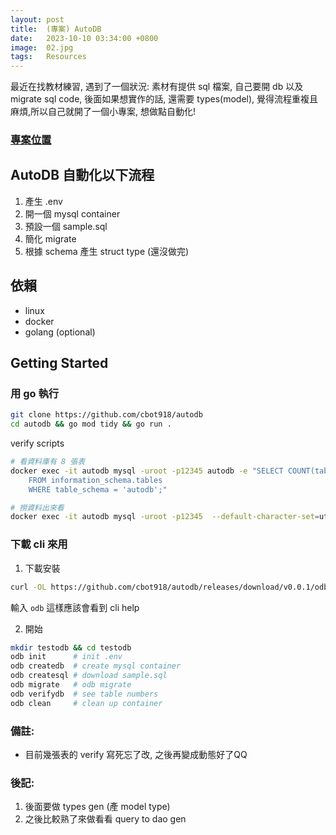 ```yaml
---
layout: post
title:  (專案) AutoDB
date:   2023-10-10 03:34:00 +0800
image:  02.jpg
tags:   Resources
---
```


最近在找教材練習, 遇到了一個狀況: 素材有提供 sql 檔案, 自己要開 db 以及 migrate sql code, 後面如果想實作的話, 還需要 types(model), 覺得流程重複且麻煩,所以自己就開了一個小專案, 想做點自動化!

### [專案位置](https://github.com/cbot918/autodb)

## AutoDB 自動化以下流程
1. 產生 .env
2. 開一個 mysql container
3. 預設一個 sample.sql
4. 簡化 migrate
5. 根據 schema 產生 struct type (還沒做完)

## 依賴
- linux
- docker
- golang (optional)

## Getting Started
### 用 go 執行
```bash
git clone https://github.com/cbot918/autodb
cd autodb && go mod tidy && go run .
```
verify scripts
```bash
# 看資料庫有 8 張表
docker exec -it autodb mysql -uroot -p12345 autodb -e "SELECT COUNT(table_name)
	FROM information_schema.tables
	WHERE table_schema = 'autodb';"
```
```bash
# 撈資料出來看
docker exec -it autodb mysql -uroot -p12345  --default-character-set=utf8 autodb -e "SELECT * FROM t_goods;"
```

### 下載 cli 來用
1. 下載安裝
```bash
curl -OL https://github.com/cbot918/autodb/releases/download/v0.0.1/odb && sudo chmod +x odb && sudo mv odb /usr/local/bin
```
輸入 `odb` 這樣應該會看到 cli help

2. 開始
```bash
mkdir testodb && cd testodb
odb init      # init .env
odb createdb  # create mysql container
odb createsql # download sample.sql
odb migrate   # odb migrate
odb verifydb  # see table numbers
odb clean     # clean up container
```


### 備註: 
- 目前幾張表的 verify 寫死忘了改, 之後再變成動態好了QQ

### 後記: 
1. 後面要做 types gen (產 model type)
2. 之後比較熟了來做看看 query to dao gen 
